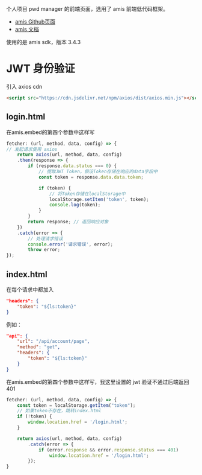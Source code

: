 个人项目 pwd manager 的前端页面，选用了 amis 前端低代码框架。

- [amis Github页面](https://github.com/baidu/amis)
- [amis 文档](https://aisuda.bce.baidu.com/amis/zh-CN/docs/index)

使用的是 amis sdk，版本 3.4.3

# JWT 身份验证

引入 axios cdn

```html
<script src="https://cdn.jsdelivr.net/npm/axios/dist/axios.min.js"></script>
```

## login.html

在amis.embed的第四个参数中这样写

```js
fetcher: (url, method, data, config) => {
// 发起请求使用 axios
    return axios(url, method, data, config)
    .then(response => {
        if (response.data.status === 0) {
            // 提取JWT Token，假设Token存储在响应的data字段中
            const token = response.data.data.token;

            if (token) {
                // 将Token存储在localStorage中
                localStorage.setItem('token', token);
                console.log(token);
            }
        }
        return response; // 返回响应对象
    })
    .catch(error => {
        // 处理请求错误
        console.error('请求错误', error);
        throw error;
});
```

## index.html

在每个请求中都加入

```json
"headers": {
	"token": "${ls:token}"
}
```

例如：

```json
"api": {
    "url": "/api/account/page",
    "method": "get",
    "headers": {
        "token": "${ls:token}"
    }
}
```

在amis.embed的第四个参数中这样写，我这里设置的 jwt 验证不通过后端返回401

```js
fetcher: (url, method, data, config) => {
    const token = localStorage.getItem("token");
    // 如果token不存在，跳转index.html
    if (!token) {
        window.location.href = '/login.html';
    }

    return axios(url, method, data, config)
        .catch(error => {
            if (error.response && error.response.status === 401)
                window.location.href = '/login.html';
        });
}
```

